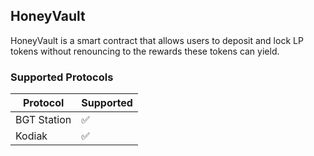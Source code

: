 ## HoneyVault

HoneyVault is a smart contract that allows users to deposit and lock LP tokens without renouncing to the rewards these tokens can yield.

### Supported Protocols

| Protocol    | Supported |
| ----------- | --------- |
| BGT Station | ✅        |
| Kodiak      | ✅        |
